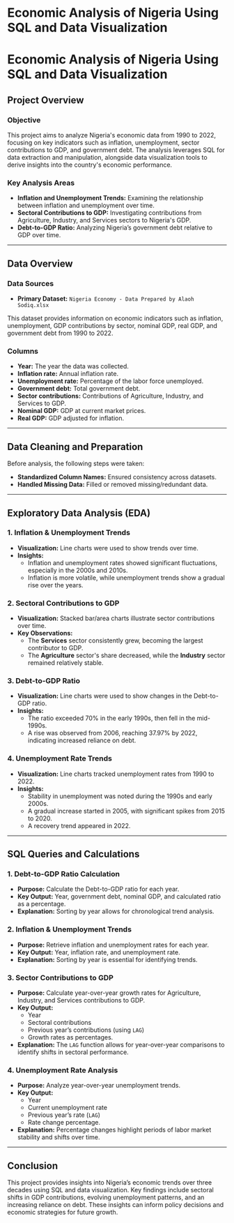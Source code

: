# Economic Analysis of Nigeria Using SQL and Data Visualization  
# Economic Analysis of Nigeria Using SQL and Data Visualization

## Project Overview

### Objective
This project aims to analyze Nigeria's economic data from 1990 to 2022, focusing on key indicators such as inflation, unemployment, sector contributions to GDP, and government debt. The analysis leverages SQL for data extraction and manipulation, alongside data visualization tools to derive insights into the country's economic performance.

### Key Analysis Areas
- **Inflation and Unemployment Trends:** Examining the relationship between inflation and unemployment over time.
- **Sectoral Contributions to GDP:** Investigating contributions from Agriculture, Industry, and Services sectors to Nigeria's GDP.
- **Debt-to-GDP Ratio:** Analyzing Nigeria’s government debt relative to GDP over time.

---

## Data Overview

### Data Sources
- **Primary Dataset:** `Nigeria Economy - Data Prepared by Alaoh Sodiq.xlsx`
  
This dataset provides information on economic indicators such as inflation, unemployment, GDP contributions by sector, nominal GDP, real GDP, and government debt from 1990 to 2022.

### Columns
- **Year:** The year the data was collected.
- **Inflation rate:** Annual inflation rate.
- **Unemployment rate:** Percentage of the labor force unemployed.
- **Government debt:** Total government debt.
- **Sector contributions:** Contributions of Agriculture, Industry, and Services to GDP.
- **Nominal GDP:** GDP at current market prices.
- **Real GDP:** GDP adjusted for inflation.

---

## Data Cleaning and Preparation
Before analysis, the following steps were taken:
- **Standardized Column Names:** Ensured consistency across datasets.
- **Handled Missing Data:** Filled or removed missing/redundant data.

---

## Exploratory Data Analysis (EDA)

### 1. Inflation & Unemployment Trends
- **Visualization:** Line charts were used to show trends over time.
- **Insights:**
  - Inflation and unemployment rates showed significant fluctuations, especially in the 2000s and 2010s.
  - Inflation is more volatile, while unemployment trends show a gradual rise over the years.

### 2. Sectoral Contributions to GDP
- **Visualization:** Stacked bar/area charts illustrate sector contributions over time.
- **Key Observations:**
  - The **Services** sector consistently grew, becoming the largest contributor to GDP.
  - The **Agriculture** sector's share decreased, while the **Industry** sector remained relatively stable.

### 3. Debt-to-GDP Ratio
- **Visualization:** Line charts were used to show changes in the Debt-to-GDP ratio.
- **Insights:**
  - The ratio exceeded 70% in the early 1990s, then fell in the mid-1990s.
  - A rise was observed from 2006, reaching 37.97% by 2022, indicating increased reliance on debt.

### 4. Unemployment Rate Trends
- **Visualization:** Line charts tracked unemployment rates from 1990 to 2022.
- **Insights:**
  - Stability in unemployment was noted during the 1990s and early 2000s.
  - A gradual increase started in 2005, with significant spikes from 2015 to 2020.
  - A recovery trend appeared in 2022.

---

## SQL Queries and Calculations

### 1. Debt-to-GDP Ratio Calculation
- **Purpose:** Calculate the Debt-to-GDP ratio for each year.
- **Key Output:** Year, government debt, nominal GDP, and calculated ratio as a percentage.
- **Explanation:** Sorting by year allows for chronological trend analysis.

### 2. Inflation & Unemployment Trends
- **Purpose:** Retrieve inflation and unemployment rates for each year.
- **Key Output:** Year, inflation rate, and unemployment rate.
- **Explanation:** Sorting by year is essential for identifying trends.

### 3. Sector Contributions to GDP
- **Purpose:** Calculate year-over-year growth rates for Agriculture, Industry, and Services contributions to GDP.
- **Key Output:** 
  - Year
  - Sectoral contributions
  - Previous year’s contributions (using `LAG`)
  - Growth rates as percentages.
- **Explanation:** The `LAG` function allows for year-over-year comparisons to identify shifts in sectoral performance.

### 4. Unemployment Rate Analysis
- **Purpose:** Analyze year-over-year unemployment trends.
- **Key Output:** 
  - Year
  - Current unemployment rate
  - Previous year’s rate (`LAG`)
  - Rate change percentage.
- **Explanation:** Percentage changes highlight periods of labor market stability and shifts over time.

---

## Conclusion
This project provides insights into Nigeria’s economic trends over three decades using SQL and data visualization. Key findings include sectoral shifts in GDP contributions, evolving unemployment patterns, and an increasing reliance on debt. These insights can inform policy decisions and economic strategies for future growth.


